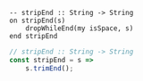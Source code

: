 ```applescript
-- stripEnd :: String -> String
on stripEnd(s)
    dropWhileEnd(my isSpace, s)
end stripEnd
```


```javascript
// stripEnd :: String -> String
const stripEnd = s =>
    s.trimEnd();
```